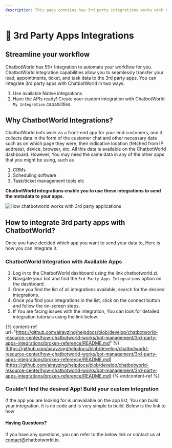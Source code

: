 ```yaml
---
description: This page contains how 3rd party integrations works with ChatbotWorld.
---
```


# 📖 3rd Party Apps Integrations

## Streamline your workflow

ChatbotWorld has 55+ Integration to automate your workflow for you. ChatbotWorld integration capabilities allow you to seamlessly transfer your lead, appointments, ticket, and task data to the 3rd party apps. You can integrate 3rd party apps with ChatbotWorld in two ways.

1. Use available Native integrations
2. Have the APIs ready! Create your custom integration with ChatbotWorld `My Integration` capabilities.

## Why ChatbotWorld Integrations?

ChatbotWorld bots work as a front-end app for your end customers, and it collects data in the form of the customer chat and other necessary data such as on which page they were, their indicative location (fetched from IP address), device, browser, etc. All this data is available on the ChatbotWorld dashboard. However, You may need the same data in any of the other apps that you might be using, such as

1. CRMs
2. Scheduling software
3. Task/ticket management tools etc

**ChatbotWorld integrations enable you to use these integrations to send the metadata to your apps.**

![How chatbotworld works with 3rd party applications](https://github.com/aichatbotworld/GitBook-Sync/blob/aman-help-changes/.gitbook/assets/file.drawing%20\(1\).svg)

## How to integrate 3rd party apps with ChatbotWorld?

Once you have decided which app you want to send your data to, Here is how you can integrate it.

### ChatbotWorld Integration with Available Apps

1. Log in to the ChatbotWorld dashboard using the link chatbotworld.zi.
2. Navigate your bot and find the `3rd Party Apps Integrations` option on the dashboard.
3. Once you find the list of all integrations available, search for the desired integrations.
4. Once you find your integrations in the list, click on the connect button and follow the on-screen steps.
5. If You are facing issues with the integration, You can look for detailed integration tutorials using the link below.

{% content-ref url="https://github.com/airayzing/helpdocs/blob/develop/chatbotworld-resource-center/how-chatbotworld-works/bot-management/3rd-party-apps-integrations/broken-reference/README.md" %}
[https://github.com/airayzing/helpdocs/blob/develop/chatbotworld-resource-center/how-chatbotworld-works/bot-management/3rd-party-apps-integrations/broken-reference/README.md](https://github.com/airayzing/helpdocs/blob/develop/chatbotworld-resource-center/how-chatbotworld-works/bot-management/3rd-party-apps-integrations/broken-reference/README.md)
{% endcontent-ref %}

### Couldn't find the desired App! Build your custom Integration

If the app you are looking for is unavailable on the app list, You can build your integration. It is no code and is very simple to build. Below is the link to how

#### Having Questions?

If you have any questions, you can refer to the below link or contact us at [contact@](mailto:production@s10u.co.za)chatbotworld.io.
